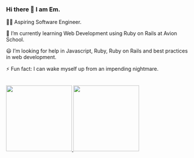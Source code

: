 ### Hi there 👋 I am Em.

🧑‍💻 Aspiring Software Engineer.

📝 I’m currently learning Web Development using Ruby on Rails at Avion School.

😃 I’m looking for help in Javascript, Ruby, Ruby on Rails and best practices in web development.

⚡ Fun fact: I can wake myself up from an impending nightmare.

<br/>

<a href="https://github.com/Em-Arce">
  <img height="180em" src="https://github-readme-stats.vercel.app/api?username=Em-Arce&count_private=true&include_all_commits=true&theme=graywhite&show_icons=true" />
  <img height="180em" src="https://github-readme-stats.vercel.app/api/top-langs/?username=Em-Arce&theme=graywhite&layout=compact" />
</a>

<br/>

<!--
**Em-Arce/Em-Arce** is a ✨ _special_ ✨ repository because its `README.md` (this file) appears on your GitHub profile.

Here are some ideas to get you started:

- 🔭 I’m currently working on ...
- 🌱 I’m currently learning ...
- 👯 I’m looking to collaborate on ...
- 🤔 I’m looking for help with ...
- 💬 Ask me about ...
- 📫 How to reach me: ...
- 😄 Pronouns: ...
- ⚡ Fun fact: ...
-->
